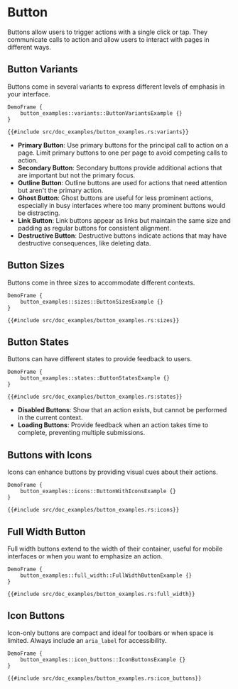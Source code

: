 # Button

Buttons allow users to trigger actions with a single click or tap. They communicate calls to action and allow users to interact with pages in different ways.

## Button Variants

Buttons come in several variants to express different levels of emphasis in your interface.

```inject-dioxus
DemoFrame {
    button_examples::variants::ButtonVariantsExample {}
}
```

```rust, no_run
{{#include src/doc_examples/button_examples.rs:variants}}
```

- **Primary Button**: Use primary buttons for the principal call to action on a page. Limit primary buttons to one per page to avoid competing calls to action.
- **Secondary Button**: Secondary buttons provide additional actions that are important but not the primary focus.
- **Outline Button**: Outline buttons are used for actions that need attention but aren't the primary action.
- **Ghost Button**: Ghost buttons are useful for less prominent actions, especially in busy interfaces where too many prominent buttons would be distracting.
- **Link Button**: Link buttons appear as links but maintain the same size and padding as regular buttons for consistent alignment.
- **Destructive Button**: Destructive buttons indicate actions that may have destructive consequences, like deleting data.

## Button Sizes

Buttons come in three sizes to accommodate different contexts.

```inject-dioxus
DemoFrame {
    button_examples::sizes::ButtonSizesExample {}
}
```

```rust, no_run
{{#include src/doc_examples/button_examples.rs:sizes}}
```

## Button States

Buttons can have different states to provide feedback to users.

```inject-dioxus
DemoFrame {
    button_examples::states::ButtonStatesExample {}
}
```

```rust, no_run
{{#include src/doc_examples/button_examples.rs:states}}
```

- **Disabled Buttons**: Show that an action exists, but cannot be performed in the current context.
- **Loading Buttons**: Provide feedback when an action takes time to complete, preventing multiple submissions.

## Buttons with Icons

Icons can enhance buttons by providing visual cues about their actions.

```inject-dioxus
DemoFrame {
    button_examples::icons::ButtonWithIconsExample {}
}
```

```rust, no_run
{{#include src/doc_examples/button_examples.rs:icons}}
```

## Full Width Button

Full width buttons extend to the width of their container, useful for mobile interfaces or when you want to emphasize an action.

```inject-dioxus
DemoFrame {
    button_examples::full_width::FullWidthButtonExample {}
}
```

```rust, no_run
{{#include src/doc_examples/button_examples.rs:full_width}}
```

## Icon Buttons

Icon-only buttons are compact and ideal for toolbars or when space is limited. Always include an `aria_label` for accessibility.

```inject-dioxus
DemoFrame {
    button_examples::icon_buttons::IconButtonsExample {}
}
```

```rust, no_run
{{#include src/doc_examples/button_examples.rs:icon_buttons}}
```
